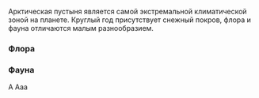 Арктическая пустыня является самой экстремальной климатической зоной на планете. Круглый год присутствует снежный покров, флора и фауна отличаются малым разнообразием.

### Флора

### Фауна
A
Aaa